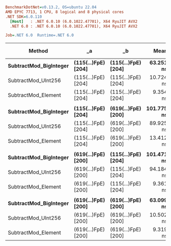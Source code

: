 ``` ini

BenchmarkDotNet=v0.13.2, OS=ubuntu 22.04
AMD EPYC 7713, 1 CPU, 8 logical and 8 physical cores
.NET SDK=6.0.110
  [Host]   : .NET 6.0.10 (6.0.1022.47701), X64 RyuJIT AVX2
  .NET 6.0 : .NET 6.0.10 (6.0.1022.47701), X64 RyuJIT AVX2

Job=.NET 6.0  Runtime=.NET 6.0  

```
|                 Method |                  _a |                  _b |       Mean |     Error |    StdDev | Ratio | RatioSD |   Gen0 | Allocated | Alloc Ratio |
|----------------------- |-------------------- |-------------------- |-----------:|----------:|----------:|------:|--------:|-------:|----------:|------------:|
| **SubtractMod_BigInteger** | **(115(...)FpE) [204]** | **(115(...)FpE) [204]** |  **63.251 ns** | **1.2663 ns** | **2.0449 ns** |  **1.00** |    **0.00** | **0.0006** |      **56 B** |        **1.00** |
|    SubtractMod_UInt256 | (115(...)FpE) [204] | (115(...)FpE) [204] |  10.724 ns | 0.2684 ns | 0.3296 ns |  0.17 |    0.01 |      - |         - |        0.00 |
|    SubtractMod_Element | (115(...)FpE) [204] | (115(...)FpE) [204] |   9.354 ns | 0.1110 ns | 0.0984 ns |  0.15 |    0.01 |      - |         - |        0.00 |
|                        |                     |                     |            |           |           |       |         |        |           |             |
| **SubtractMod_BigInteger** | **(115(...)FpE) [204]** | **(619(...)FpE) [200]** | **101.775 ns** | **1.9000 ns** | **1.7772 ns** |  **1.00** |    **0.00** | **0.0013** |     **112 B** |        **1.00** |
|    SubtractMod_UInt256 | (115(...)FpE) [204] | (619(...)FpE) [200] |  89.925 ns | 1.8597 ns | 2.4826 ns |  0.88 |    0.02 |      - |         - |        0.00 |
|    SubtractMod_Element | (115(...)FpE) [204] | (619(...)FpE) [200] |  13.412 ns | 0.2527 ns | 0.2240 ns |  0.13 |    0.00 |      - |         - |        0.00 |
|                        |                     |                     |            |           |           |       |         |        |           |             |
| **SubtractMod_BigInteger** | **(619(...)FpE) [200]** | **(115(...)FpE) [204]** | **101.471 ns** | **1.2030 ns** | **1.0664 ns** |  **1.00** |    **0.00** | **0.0013** |     **112 B** |        **1.00** |
|    SubtractMod_UInt256 | (619(...)FpE) [200] | (115(...)FpE) [204] |  94.184 ns | 1.8786 ns | 2.1634 ns |  0.93 |    0.02 |      - |         - |        0.00 |
|    SubtractMod_Element | (619(...)FpE) [200] | (115(...)FpE) [204] |   9.361 ns | 0.1070 ns | 0.1001 ns |  0.09 |    0.00 |      - |         - |        0.00 |
|                        |                     |                     |            |           |           |       |         |        |           |             |
| **SubtractMod_BigInteger** | **(619(...)FpE) [200]** | **(619(...)FpE) [200]** |  **63.099 ns** | **1.2539 ns** | **1.9522 ns** |  **1.00** |    **0.00** | **0.0006** |      **56 B** |        **1.00** |
|    SubtractMod_UInt256 | (619(...)FpE) [200] | (619(...)FpE) [200] |  10.502 ns | 0.1751 ns | 0.1367 ns |  0.17 |    0.01 |      - |         - |        0.00 |
|    SubtractMod_Element | (619(...)FpE) [200] | (619(...)FpE) [200] |   9.319 ns | 0.0775 ns | 0.0647 ns |  0.15 |    0.01 |      - |         - |        0.00 |
